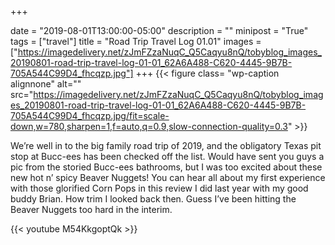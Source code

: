+++

date = "2019-08-01T13:00:00-05:00"
description = ""
minipost = "True"
tags = ["travel"]
title = "Road Trip Travel Log 01.01"
images = ["https://imagedelivery.net/zJmFZzaNuqC_Q5Caqyu8nQ/tobyblog_images_20190801-road-trip-travel-log-01-01_62A6A488-C620-4445-9B7B-705A544C99D4_fhcqzp.jpg"]
+++
{{< figure class= "wp-caption alignnone" alt="" src="https://imagedelivery.net/zJmFZzaNuqC_Q5Caqyu8nQ/tobyblog_images_20190801-road-trip-travel-log-01-01_62A6A488-C620-4445-9B7B-705A544C99D4_fhcqzp.jpg/fit=scale-down,w=780,sharpen=1,f=auto,q=0.9,slow-connection-quality=0.3" >}}

We’re well in to the big family road trip of 2019, and the obligatory Texas pit stop at Bucc-ees has been checked off the list. Would have sent you guys a pic from the storied Bucc-ees bathrooms, but I was too excited about these new hot n’ spicy Beaver Nuggets! You can hear all about my first experience with those glorified Corn Pops in this review I did last year with my good buddy Brian. How trim I looked back then. Guess I’ve been hitting the Beaver Nuggets too hard in the interim.

{{< youtube M54KkgoptQk >}}
